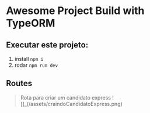 # Awesome Project Build with TypeORM

## Executar este projeto:

1. install `npm i` 
2. rodar `npm run dev` 

## Routes

>Rota para criar um candidato express
![]_(/assets/craindoCandidatoExpress.png)
